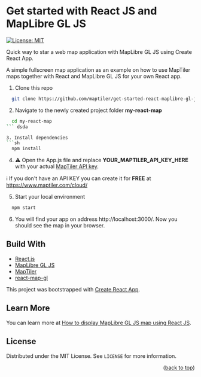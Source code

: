 # Get started with React JS and MapLibre GL JS

[![License: MIT](https://img.shields.io/badge/License-MIT-yellow.svg)](https://opensource.org/licenses/MIT)

Quick way to star a web map application with MapLibre GL JS using Create React App.

A simple fullscreen map application as an example on how to use MapTiler maps together with React and MapLibre GL JS for your own React app.

1. Clone this repo

```sh
  git clone https://github.com/maptiler/get-started-react-maplibre-gl-js.git my-react-map
```

2. Navigate to the newly created project folder **my-react-map**

````sh
  cd my-react-map
``` dsda

3. Install dependencies
```sh
  npm install
````

4. :warning: Open the App.js file and replace **YOUR_MAPTILER_API_KEY_HERE** with your actual [MapTiler API key](https://cloud.maptiler.com/account/keys/).

:information_source: If you don't have an API KEY you can create it for **FREE** at https://www.maptiler.com/cloud/

5. Start your local environment

```sh
  npm start
```

6. You will find your app on address http://localhost:3000/. Now you should see the map in your browser.

## Build With

- [React.js](https://reactjs.org/)
- [MapLibre GL JS](https://maplibre.org/)
- [MapTiler](https://www.maptiler.com/)
- [react-map-gl](https://visgl.github.io/react-map-gl/docs/get-started/get-started#using-with-a-mapbox-gl-fork)

This project was bootstrapped with [Create React App](https://github.com/facebook/create-react-app).

## Learn More

You can learn more at [How to display MapLibre GL JS map using React JS](https://docs.maptiler.com/react/maplibre-gl-js/how-to-use-maplibre-gl-js/?utm_medium=referral&utm_source=github&utm_campaign=2022-05%20%7C%20js%20frameworks%20%7C%20react).

<!-- LICENSE -->

## License

Distributed under the MIT License. See `LICENSE` for more information.

<p align="right">(<a href="#top">back to top</a>)</p>
